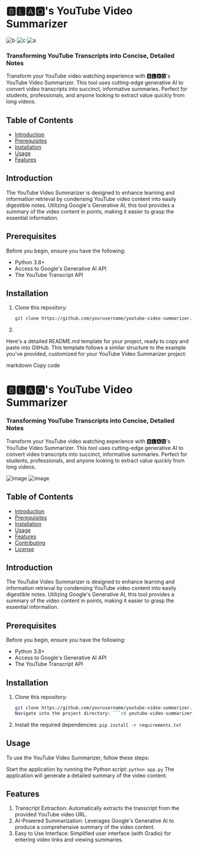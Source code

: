 # 🅱🅻🅰🆀's YouTube Video Summarizer

![b](https://github.com/Blaqadonis/youtube_video_summarizer/assets/100685852/145d4df5-9519-4284-9adb-7cb778e6c8ad) ![c](https://github.com/Blaqadonis/youtube_video_summarizer/assets/100685852/3651ce36-0257-438c-b7c9-d71ae7ab1f52) ![a](https://github.com/Blaqadonis/youtube_video_summarizer/assets/100685852/0572871e-750b-4ef2-a84f-209c87943bfd)


### Transforming YouTube Transcripts into Concise, Detailed Notes

Transform your YouTube video watching experience with 🅱🅻🅰🆀's YouTube Video Summarizer. This tool uses cutting-edge generative AI to convert video transcripts into succinct, informative summaries. Perfect for students, professionals, and anyone looking to extract value quickly from long videos.


## Table of Contents

- [Introduction](#introduction)
- [Prerequisites](#prerequisites)
- [Installation](#installation)
- [Usage](#usage)
- [Features](#features)

## Introduction

The YouTube Video Summarizer is designed to enhance learning and information retrieval by condensing YouTube video content into easily digestible notes. Utilizing Google's Generative AI, this tool provides a summary of the video content in points, making it easier to grasp the essential information.

## Prerequisites

Before you begin, ensure you have the following:

- Python 3.8+
- Access to Google's Generative AI API
- The YouTube Transcript API

## Installation

1. Clone this repository:
   ```bash
   git clone https://github.com/yourusername/youtube-video-summarizer.git

2. 
Here's a detailed README.md template for your project, ready to copy and paste into GitHub. This template follows a similar structure to the example you've provided, customized for your YouTube Video Summarizer project:

markdown
Copy code
# 🅱🅻🅰🆀's YouTube Video Summarizer
### Transforming YouTube Transcripts into Concise, Detailed Notes

Transform your YouTube video watching experience with 🅱🅻🅰🆀's YouTube Video Summarizer. This tool uses cutting-edge generative AI to convert video transcripts into succinct, informative summaries. Perfect for students, professionals, and anyone looking to extract value quickly from long videos.

![image](https://placehold.it/400x300) ![image](https://placehold.it/400x300)

## Table of Contents

- [Introduction](#introduction)
- [Prerequisites](#prerequisites)
- [Installation](#installation)
- [Usage](#usage)
- [Features](#features)
- [Contributing](#contributing)
- [License](#license)

## Introduction

The YouTube Video Summarizer is designed to enhance learning and information retrieval by condensing YouTube video content into easily digestible notes. Utilizing Google's Generative AI, this tool provides a summary of the video content in points, making it easier to grasp the essential information.

## Prerequisites

Before you begin, ensure you have the following:

- Python 3.8+
- Access to Google's Generative AI API
- The YouTube Transcript API

## Installation

1. Clone this repository:
   ```bash
   git clone https://github.com/yourusername/youtube-video-summarizer.git
   Navigate into the project directory: ```cd youtube-video-summarizer```
2. Install the required dependencies:  ``` pip install -r requirements.txt ```

## Usage
To use the YouTube Video Summarizer, follow these steps:

Start the application by running the Python script: ``` python app.py ```
The application will generate a detailed summary of the video content.




## Features
1. Transcript Extraction: Automatically extracts the transcript from the provided YouTube video URL.
2. AI-Powered Summarization: Leverages Google's Generative AI to produce a comprehensive summary of the video content.
3. Easy to Use Interface: Simplified user interface (with Gradio) for entering video links and viewing summaries.

